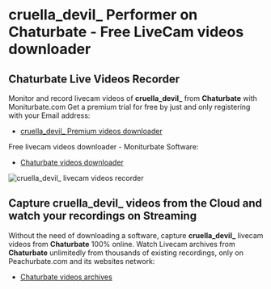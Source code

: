 # cruella_devil_ Performer on Chaturbate - Free LiveCam videos downloader

## Chaturbate Live Videos Recorder

Monitor and record livecam videos of **cruella_devil_** from **Chaturbate** with Moniturbate.com
Get a premium trial for free by just and only registering with your Email address:
* [cruella_devil_ Premium videos downloader](https://moniturbate.com/request-demo-licence-key.html)

Free livecam videos downloader - Moniturbate Software:
* [Chaturbate videos downloader](https://moniturbate.com/moniturbate-download-software.html)

![cruella_devil_ livecam videos recorder](https://peachurnet.com/templates/moniturbate-software.png)


## Capture cruella_devil_ videos from the Cloud and watch your recordings on Streaming

Without the need of downloading a software, capture **cruella_devil_** livecam videos from **Chaturbate** 100% online.
Watch Livecam archives from **Chaturbate** unlimitedly from thousands of existing recordings, only on Peachurbate.com and its websites network:
* [Chaturbate videos archives](https://peachurnet.com/)
